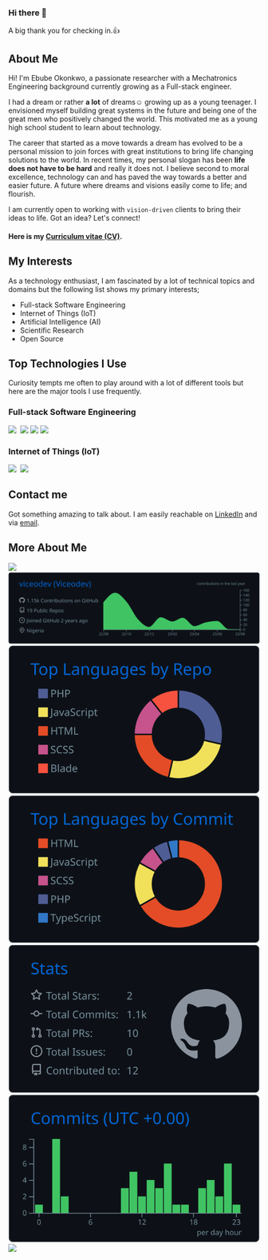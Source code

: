 ### Hi there 👋

<!--
**viceodev/viceodev** is a ✨ _special_ ✨ repository because its `README.md` (this file) appears on your GitHub profile.

Here are some ideas to get you started:

- 🔭 I’m currently working on ...
- 🌱 I’m currently learning ...
- 👯 I’m looking to collaborate on ...
- 🤔 I’m looking for help with ...
- 💬 Ask me about ...
- 📫 How to reach me: ...
- 😄 Pronouns: ...
- ⚡ Fun fact: ...
-->

A big thank you for checking in.👍

## About Me
Hi! I'm Ebube Okonkwo, a passionate researcher with a Mechatronics Engineering background currently growing as a Full-stack engineer. 

I had a dream or rather **a lot** of dreams☺ growing up as a young teenager. I envisioned myself building great systems in the future and being one of the great men who positively changed the world. This motivated me as a young high school student to learn about technology. 

The career that started as a move towards a dream has evolved to be a personal mission to join forces with great institutions to bring life changing solutions to the world. In recent times, my personal slogan has been **life does not have to be hard** and really it does not. I believe second to moral excellence, technology can and has paved the way towards a better and easier future. A future where dreams and visions easily come to life; and flourish.

I am currently open to working with `vision-driven` clients to bring their ideas to life. Got an idea? Let's connect!

#### Here is my [Curriculum vitae (CV)](https://github.com/viceodev/viceodev/blob/44116fd876ea04d408c736cc0403577735305b93/Ebube%20Okonkwo%20CV.pdf).

## My Interests
As a technology enthusiast, I am fascinated by a lot of technical topics and domains but the following list shows my primary interests;

- Full-stack Software Engineering
- Internet of Things (IoT)
- Artificial Intelligence (AI)
- Scientific Research
- Open Source

## Top Technologies I Use
Curiosity tempts me often to play around with a lot of different tools but here are the major tools I use frequently.

### Full-stack Software Engineering
<div display="flex" direction="row">
  <img height=70 src="https://cdn.jsdelivr.net/gh/devicons/devicon@latest/icons/php/php-original.svg"/>&nbsp;
  <img height=70 src="https://cdn.jsdelivr.net/gh/devicons/devicon@latest/icons/laravel/laravel-original-wordmark.svg"/>
  <img height=70 src="https://cdn.jsdelivr.net/gh/devicons/devicon@latest/icons/javascript/javascript-original.svg" />
  <img height=70 src="https://cdn.jsdelivr.net/gh/devicons/devicon@latest/icons/react/react-original.svg" />
</div>

### Internet of Things (IoT)
<div display="flex" direction="row">
  <img height=70 src="https://cdn.jsdelivr.net/gh/devicons/devicon@latest/icons/arduino/arduino-original-wordmark.svg"/>&nbsp;
  <img height=70 src="https://cdn.jsdelivr.net/gh/devicons/devicon@latest/icons/cplusplus/cplusplus-original.svg"/>
</div>



## Contact me
Got something amazing to talk about. I am easily reachable on [LinkedIn](https://linkedin.com/in/viceodev) and via [email](mailto:viceodev@gmail.com). 


## More About Me
![](http://github-profile-summary-cards.vercel.app/api/cards/profile-details?username=viceodev&theme=github_dark)
[![](https://raw.githubusercontent.com/viceodev/viceodev/master/profile-summary-card-output/github_dark/0-profile-details.svg)](https://github.com/viceodev)
[![](https://raw.githubusercontent.com/viceodev/viceodev/master/profile-summary-card-output/github_dark/1-repos-per-language.svg)](https://github.com/viceodev) [![](https://raw.githubusercontent.com/viceodev/viceodev/master/profile-summary-card-output/github_dark/2-most-commit-language.svg)](https://github.com/viceodev)
[![](https://raw.githubusercontent.com/viceodev/viceodev/master/profile-summary-card-output/github_dark/3-stats.svg)](https://github.com/viceodev) [![](https://raw.githubusercontent.com/viceodev/viceodev/master/profile-summary-card-output/github_dark/4-productive-time.svg)](https://github.com.viceodev)
![](http://github-profile-summary-cards.vercel.app/api/cards/stats?username=viceodev&theme=github-dark)
